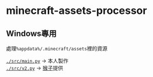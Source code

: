 # minecraft-assets-processor

## **Windows專用**

處理`%appdata%/.minecraft/assets`裡的資源

[`./src/main.py`](./src/main.py) -> 本人製作  
[`./src/v2.py`](./src/main.py) -> [猴子](https://github.com/a3510377)提供
